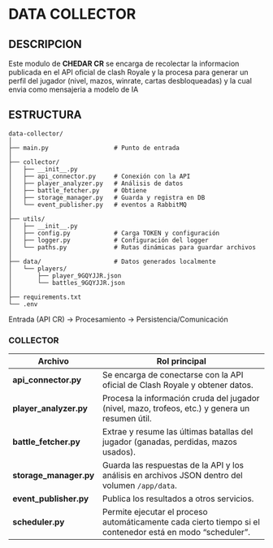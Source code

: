 # DATA COLLECTOR

## DESCRIPCION

Este modulo de **CHEDAR CR** se encarga de recolectar la informacion publicada en el API oficial de clash Royale y la procesa para generar un perfil del jugador (nivel, mazos, winrate, cartas desbloqueadas) y la cual envia como mensajeria a modelo de IA

## ESTRUCTURA

```
data-collector/
│
├── main.py                  # Punto de entrada
│
├── collector/
│   ├── __init__.py
│   ├── api_connector.py     # Conexión con la API
│   ├── player_analyzer.py   # Análisis de datos
│   ├── battle_fetcher.py    # Obtiene
│   ├── storage_manager.py   # Guarda y registra en DB
│   └── event_publisher.py   # eventos a RabbitMQ
│
├── utils/
│   ├── __init__.py
│   ├── config.py            # Carga TOKEN y configuración
│   ├── logger.py            # Configuración del logger
│   └── paths.py             # Rutas dinámicas para guardar archivos
│
├── data/                    # Datos generados localmente
│   └── players/
│       ├── player_9GQYJJR.json
│       └── battles_9GQYJJR.json
│
├── requirements.txt
└── .env
```

Entrada (API CR) → Procesamiento → Persistencia/Comunicación

### COLLECTOR

| Archivo                | Rol principal                                                                                             |
| ---------------------- | --------------------------------------------------------------------------------------------------------- |
| **api_connector.py**   | Se encarga de conectarse con la API oficial de Clash Royale y obtener datos.                              |
| **player_analyzer.py** | Procesa la información cruda del jugador (nivel, mazo, trofeos, etc.) y genera un resumen útil.           |
| **battle_fetcher.py**  | Extrae y resume las últimas batallas del jugador (ganadas, perdidas, mazos usados).                       |
| **storage_manager.py** | Guarda las respuestas de la API y los análisis en archivos JSON dentro del volumen `/app/data`.           |
| **event_publisher.py** | Publica los resultados a otros servicios.                                                                 |
| **scheduler.py**       | Permite ejecutar el proceso automáticamente cada cierto tiempo si el contenedor está en modo “scheduler”. |
